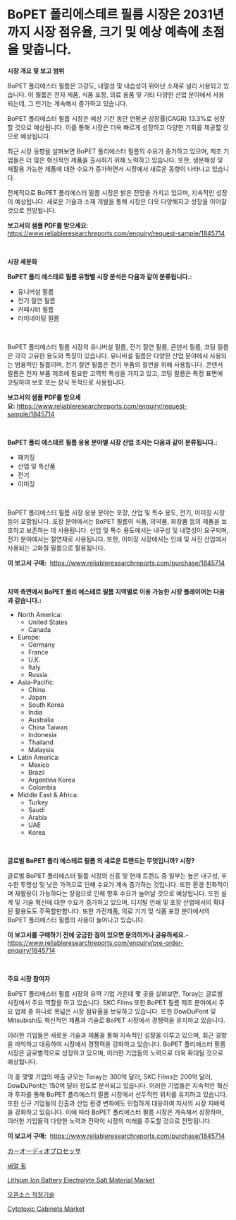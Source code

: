 <p><h1>BoPET 폴리에스테르 필름 시장은 2031년까지 시장 점유율, 크기 및 예상 예측에 초점을 맞춥니다.</h1></p><p><strong>시장 개요 및 보고 범위</strong></p>
<p><p>BoPET 폴리에스터 필름은 고강도, 내열성 및 내습성이 뛰어난 소재로 널리 사용되고 있습니다. 이 필름은 전자 제품, 식품 포장, 의료 용품 및 기타 다양한 산업 분야에서 사용되는데, 그 인기는 계속해서 증가하고 있습니다.</p><p>BoPET 폴리에스터 필름 시장은 예상 기간 동안 연평균 성장률(CAGR) 13.3%로 성장할 것으로 예상됩니다. 이를 통해 시장은 더욱 빠르게 성장하고 다양한 기회를 제공할 것으로 예상됩니다.</p><p>최근 시장 동향을 살펴보면 BoPET 폴리에스터 필름의 수요가 증가하고 있으며, 제조 기업들은 더 많은 혁신적인 제품을 출시하기 위해 노력하고 있습니다. 또한, 생분해성 및 재활용 가능한 제품에 대한 수요가 증가하면서 시장에서 새로운 동향이 나타나고 있습니다.</p><p>전체적으로 BoPET 폴리에스터 필름 시장은 밝은 전망을 가지고 있으며, 지속적인 성장이 예상됩니다. 새로운 기술과 소재 개발을 통해 시장은 더욱 다양해지고 성장을 이어갈 것으로 전망됩니다.</p></p>
<p><strong>보고서의 샘플 PDF를 받으세요:</strong> <a href="https://www.reliableresearchreports.com/enquiry/request-sample/1845714">https://www.reliableresearchreports.com/enquiry/request-sample/1845714</a></p>
<p>&nbsp;</p>
<p><strong>시장 세분화</strong></p>
<p><strong>BoPET 폴리 에스테르 필름 유형별 시장 분석은 다음과 같이 분류됩니다.:</strong></p>
<p><ul><li>유니버설 필름</li><li>전기 절연 필름</li><li>커패시터 필름</li><li>라미네이팅 필름</li></ul></p>
<p>&nbsp;</p>
<p><p>BoPET 폴리에스터 필름 시장의 유니버설 필름, 전기 절연 필름, 콘덴서 필름, 코팅 필름은 각각 고유한 용도와 특징이 있습니다. 유니버설 필름은 다양한 산업 분야에서 사용되는 범용적인 필름이며, 전기 절연 필름은 전기 부품의 절연을 위해 사용됩니다. 콘덴서 필름은 전자 부품 제조에 필요한 고역학 특성을 가지고 있고, 코팅 필름은 특정 표면에 코팅하여 보호 또는 장식 목적으로 사용됩니다.</p></p>
<p><strong>보고서의 샘플 PDF를 받으세요:</strong>&nbsp;<a href="https://www.reliableresearchreports.com/enquiry/request-sample/1845714">https://www.reliableresearchreports.com/enquiry/request-sample/1845714</a></p>
<p>&nbsp;</p>
<p><strong> BoPET 폴리 에스테르 필름 응용 분야별 시장 산업 조사는 다음과 같이 분류됩니다.:</strong></p>
<p><ul><li>패키징</li><li>산업 및 특산품</li><li>전기</li><li>이미징</li></ul></p>
<p>&nbsp;</p>
<p><p>BoPET 폴리에스터 필름 시장 응용 분야는 포장, 산업 및 특수 용도, 전기, 이미징 시장 등이 포함됩니다. 포장 분야에서는 BoPET 필름이 식품, 의약품, 화장품 등의 제품을 보호하고 보존하는 데 사용됩니다. 산업 및 특수 용도에서는 내구성 및 내열성이 요구되며, 전기 분야에서는 절연재로 사용됩니다. 또한, 이미징 시장에서는 인쇄 및 사진 산업에서 사용되는 고화질 필름으로 활용됩니다.</p></p>
<p><strong>이 보고서 구매:</strong>&nbsp; <a href="https://www.reliableresearchreports.com/purchase/1845714">https://www.reliableresearchreports.com/purchase/1845714</a></p>
<p>&nbsp;</p>
<p><strong>지역 측면에서 BoPET 폴리 에스테르 필름 지역별로 이용 가능한 시장 플레이어는 다음과 같습니다.:</strong></p>
<p><ul>
    <li>
        North America:
        <ul>
            <li>United States</li>
            <li>Canada</li>
        </ul>
    </li>
    <li>
        Europe:
        <ul>
            <li>Germany</li>
            <li>France</li>
            <li>U.K.</li>
            <li>Italy</li>
            <li>Russia</li>
        </ul>
    </li>
    <li>
        Asia-Pacific:
        <ul>
            <li>China</li>
            <li>Japan</li>
            <li>South Korea</li>
            <li>India</li>
            <li>Australia</li>
            <li>China Taiwan</li>
            <li>Indonesia</li>
            <li>Thailand</li>
            <li>Malaysia</li>
        </ul>
    </li>
    <li>
        Latin America:
        <ul>
            <li>Mexico</li>
            <li>Brazil</li>
            <li>Argentina Korea</li>
            <li>Colombia</li>
        </ul>
    </li>
    <li>
        Middle East & Africa:
        <ul>
            <li>Turkey</li>
            <li>Saudi</li>
            <li>Arabia</li>
            <li>UAE</li>
            <li>Korea</li>
        </ul>
    </li>
    </ul></p>
<p>&nbsp;</p>
<p><strong>글로벌 BoPET 폴리 에스테르 필름 의 새로운 트렌드는 무엇입니까? 시장?</strong></p>
<p><p>글로벌 BoPET 폴리에스터 필름 시장의 신흥 및 현재 트렌드 중 일부는 높은 내구성, 우수한 투명성 및 낮은 가격으로 인해 수요가 계속 증가하는 것입니다. 또한 환경 친화적이며 재활용이 가능하다는 장점으로 인해 향후 수요가 늘어날 것으로 예상됩니다. 또한 설계 및 기술 혁신에 대한 수요가 증가하고 있으며, 디지털 인쇄 및 포장 산업에서의 확대된 활용도도 주목할만합니다. 또한 가전제품, 의료 기기 및 식품 포장 분야에서의 BoPET 폴리에스터 필름의 사용이 늘어나고 있습니다.</p></p>
<p><strong>이 보고서를 구매하기 전에 궁금한 점이 있으면 문의하거나 공유하세요.</strong>- <a href="https://www.reliableresearchreports.com/enquiry/pre-order-enquiry/1845714">https://www.reliableresearchreports.com/enquiry/pre-order-enquiry/1845714</a></p>
<p>&nbsp;</p>
<p><strong>주요 시장 참여자</strong></p>
<p><p>BoPET 폴리에스터 필름 시장의 유력 기업 가운데 몇 곳을 살펴보면, Toray는 글로벌 시장에서 주요 역할을 하고 있습니다. SKC Films 또한 BoPET 필름 제조 분야에서 주요 업체 중 하나로 폭넓은 시장 점유율을 보유하고 있습니다. 또한 DowDuPont 및 Mitsubishi도 혁신적인 제품과 기술로 BoPET 시장에서 경쟁력을 유지하고 있습니다. </p><p>이러한 기업들은 새로운 기술과 제품을 통해 지속적인 성장을 이루고 있으며, 최근 경향을 파악하고 대응하여 시장에서 경쟁력을 강화하고 있습니다. BoPET 폴리에스터 필름 시장은 글로벌적으로 성장하고 있으며, 이러한 기업들의 노력으로 더욱 확대될 것으로 예상됩니다. </p><p>이 중 몇몇 기업의 매출 규모는 Toray는 300억 달러, SKC Films는 200억 달러, DowDuPont는 150억 달러 정도로 분석되고 있습니다. 이러한 기업들은 지속적인 혁신과 투자를 통해 BoPET 폴리에스터 필름 시장에서 선두적인 위치를 유지하고 있습니다. 또한 신규 기업들의 진출과 산업 환경 변화에도 민첩하게 대응하여 자사의 시장 지배력을 강화하고 있습니다. 이에 따라 BoPET 폴리에스터 필름 시장은 계속해서 성장하며, 이러한 기업들의 다양한 노력과 전략이 시장의 미래를 주도할 것으로 전망됩니다.</p></p>
<p><strong>이 보고서 구매:</strong>&nbsp;&nbsp;<a href="https://www.reliableresearchreports.com/purchase/1845714">https://www.reliableresearchreports.com/purchase/1845714</a></p>
<p><p><a href="https://github.com/oqoeusbvpadwjs08/Market-Research-Report-List-1/blob/main/1595117190821.md">カーオーディオプロセッサ</a></p><p><a href="https://github.com/vs2869dizt0/Market-Research-Report-List-1/blob/main/8257219190607.md">써멀 휠</a></p><p><a href="https://view.publitas.com/reportprime-1/lithium-ion-battery-electrolyte-salt-material-market-size-growing-and-forecasted-for-period-from-2023-2030-and-provides-complete-market-analysis-of-this-market/">Lithium Ion Battery Electrolyte Salt Material Market</a></p><p><a href="https://github.com/sougarounis/Market-Research-Report-List-2/blob/main/9060861190606.md">오픈소스 적정기술</a></p><p><a href="https://issuu.com/reportprime-2/docs/cytotoxic-cabinets-market-size-2030.pptx">Cytotoxic Cabinets Market</a></p></p>
